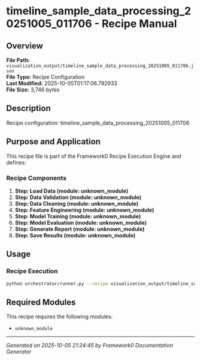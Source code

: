 # timeline_sample_data_processing_20251005_011706 - Recipe Manual

## Overview
**File Path:** `visualization_output/timeline_sample_data_processing_20251005_011706.json`  
**File Type:** Recipe Configuration  
**Last Modified:** 2025-10-05T01:17:06.792933  
**File Size:** 3,746 bytes  

## Description
Recipe configuration: timeline_sample_data_processing_20251005_011706

## Purpose and Application
This recipe file is part of the Framework0 Recipe Execution Engine and defines:

### Recipe Components
1. **Step: Load Data (module: unknown_module)**
2. **Step: Data Validation (module: unknown_module)**
3. **Step: Data Cleaning (module: unknown_module)**
4. **Step: Feature Engineering (module: unknown_module)**
5. **Step: Model Training (module: unknown_module)**
6. **Step: Model Evaluation (module: unknown_module)**
7. **Step: Generate Report (module: unknown_module)**
8. **Step: Save Results (module: unknown_module)**

## Usage

### Recipe Execution
```bash
python orchestrator/runner.py --recipe visualization_output/timeline_sample_data_processing_20251005_011706.json
```


## Required Modules

This recipe requires the following modules:

- `unknown_module`


---
*Generated on 2025-10-05 21:24:45 by Framework0 Documentation Generator*
